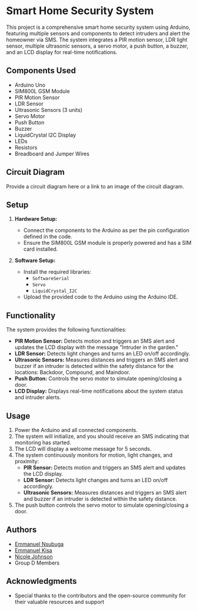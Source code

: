 # Smart Home Security System

This project is a comprehensive smart home security system using Arduino, featuring multiple sensors and components to detect intruders and alert the homeowner via SMS. The system integrates a PIR motion sensor, LDR light sensor, multiple ultrasonic sensors, a servo motor, a push button, a buzzer, and an LCD display for real-time notifications.

## Components Used

- Arduino Uno
- SIM800L GSM Module
- PIR Motion Sensor
- LDR Sensor
- Ultrasonic Sensors (3 units)
- Servo Motor
- Push Button
- Buzzer
- LiquidCrystal I2C Display
- LEDs
- Resistors
- Breadboard and Jumper Wires

## Circuit Diagram

Provide a circuit diagram here or a link to an image of the circuit diagram.

## Setup

1. **Hardware Setup:**
   - Connect the components to the Arduino as per the pin configuration defined in the code.
   - Ensure the SIM800L GSM module is properly powered and has a SIM card installed.

2. **Software Setup:**
   - Install the required libraries:
     - `SoftwareSerial`
     - `Servo`
     - `LiquidCrystal_I2C`
   - Upload the provided code to the Arduino using the Arduino IDE.

## Functionality

The system provides the following functionalities:
- **PIR Motion Sensor:** Detects motion and triggers an SMS alert and updates the LCD display with the message "Intruder in the garden."
- **LDR Sensor:** Detects light changes and turns an LED on/off accordingly.
- **Ultrasonic Sensors:** Measures distances and triggers an SMS alert and buzzer if an intruder is detected within the safety distance for the locations: Backdoor, Compound, and Maindoor.
- **Push Button:** Controls the servo motor to simulate opening/closing a door.
- **LCD Display:** Displays real-time notifications about the system status and intruder alerts.

## Usage

1. Power the Arduino and all connected components.
2. The system will initialize, and you should receive an SMS indicating that monitoring has started.
3. The LCD will display a welcome message for 5 seconds.
4. The system continuously monitors for motion, light changes, and proximity:
   - **PIR Sensor:** Detects motion and triggers an SMS alert and updates the LCD display.
   - **LDR Sensor:** Detects light changes and turns an LED on/off accordingly.
   - **Ultrasonic Sensors:** Measures distances and triggers an SMS alert and buzzer if an intruder is detected within the safety distance.
5. The push button controls the servo motor to simulate opening/closing a door.

## Authors

- [Emmanuel Nsubuga](https://github.com/Cemputus)
- [Emmanuel Kisa](https://github.com/yourusername)
- [Nicole Johnson](https://github.com/emmje)
- Group D Members

## Acknowledgments

- Special thanks to the contributors and the open-source community for their valuable resources and support
